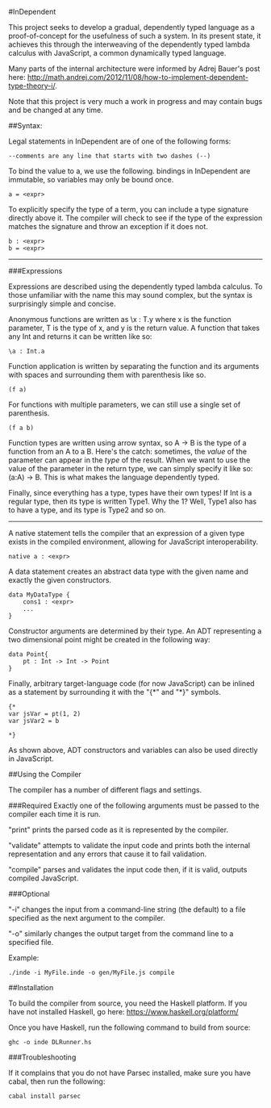 #InDependent


This project seeks to develop a gradual, dependently typed language as a proof-of-concept for the usefulness of such a system. In its present state, it achieves this through the interweaving of the dependently typed lambda calculus with JavaScript, a common dynamically typed language.

Many parts of the internal architecture were informed by Adrej Bauer's post here: http://math.andrej.com/2012/11/08/how-to-implement-dependent-type-theory-i/.

Note that this project is very much a work in progress and may contain bugs and be changed at any time.

##Syntax:


Legal statements in InDependent are of one of the following forms:

    --comments are any line that starts with two dashes (--)

To bind the value <expr> to a, we use the following.
bindings in InDependent are immutable, so variables may only be bound once.

    a = <expr>

To explicitly specify the type of a term, you can include a type signature directly above it. The compiler will check to see if the type of the expression matches the signature and throw an exception if it does not.

    b : <expr>
    b = <expr>

------------
###Expressions

Expressions are described using the dependently typed lambda calculus. To those unfamiliar with the name this may sound complex, but the syntax is surprisingly simple and concise.

Anonymous functions are written as \x : T.y where x is the function parameter, T is the type of x, and y is the return value. A function that takes any Int and returns it can be written like so:

    \a : Int.a

Function application is written by separating the function and its arguments with spaces and surrounding them with parenthesis like so.

    (f a)

For functions with multiple parameters, we can still use a single set of parenthesis.

    (f a b)

Function types are written using arrow syntax, so A -> B is the type of a function from an A to a B. Here's the catch: sometimes, the *value* of the parameter can appear in the *type* of the result. When we want to use the value of the parameter in the return type, we can simply specify it like so: (a:A) -> B. This is what makes the language dependently typed.

Finally, since everything has a type, types have their own types! If Int is a regular type, then its type is written Type1. Why the 1? Well, Type1 also has to have a type, and its type is Type2 and so on.

-----------

A native statement tells the compiler that an expression of a given type exists in the compiled environment, allowing for JavaScript interoperability.

    native a : <expr>

A data statement creates an abstract data type with the given name and exactly the given constructors. 

    data MyDataType {
        cons1 : <expr>
        ...
    }    

Constructor arguments are determined by their type. An ADT representing a two dimensional point might be created in the following way:

    data Point{
        pt : Int -> Int -> Point
    }

Finally, arbitrary target-language code (for now JavaScript) can be inlined as a statement by surrounding it with the "{\*" and "\*}" symbols.

    {*
    var jsVar = pt(1, 2)
    var jsVar2 = b
    
    *}

As shown above, ADT constructors and variables can also be used directly in JavaScript.

##Using the Compiler

The compiler has a number of different flags and settings.

###Required
Exactly one of the following arguments must be passed to the compiler each time it is run.

"print" prints the parsed code as it is represented by the compiler.

"validate" attempts to validate the input code and prints both the internal representation and any errors that cause it to fail validation.

"compile" parses and validates the input code then, if it is valid, outputs compiled JavaScript.

###Optional

"-i" changes the input from a command-line string (the default) to a file specified as the next argument to the compiler.

"-o" similarly changes the output target from the command line to a specified file.

Example:

    ./inde -i MyFile.inde -o gen/MyFile.js compile

##Installation

To build the compiler from source, you need the Haskell platform. If you have not installed Haskell, go here: https://www.haskell.org/platform/

Once you have Haskell, run the following command to build from source:

    ghc -o inde DLRunner.hs

###Troubleshooting

If it complains that you do not have Parsec installed, make sure you have cabal, then run the following:

    cabal install parsec
